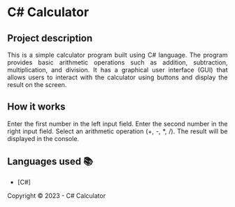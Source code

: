 ﻿<h1>C# Calculator</h1> 

## Project description

<p align="justify">
    This is a simple calculator program built using C# language. The program provides basic arithmetic operations such as addition, subtraction, multiplication, and division. It has a graphical user interface (GUI) that allows users to interact with the calculator using buttons and display the result on the screen.
</p>

## How it works

<p align="justify">
    Enter the first number in the left input field.
    Enter the second number in the right input field.
    Select an arithmetic operation (+, -, *, /).
    The result will be displayed in the console.
</p>

## Languages used :books:

- [C#]

Copyright :copyright: 2023 - C# Calculator

